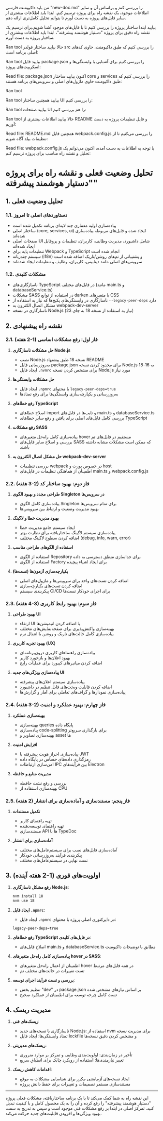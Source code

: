 <think>من باید داکیومنت فارسی "new-doc.md" را بررسی کنم و براساس آن و سایر اطلاعات موجود، یک نقشه راه برای پروژه ترسیم کنم. ابتدا باید اطلاعات بیشتری از سایر فایل‌های پروژه به دست آورم تا بتوانم تحلیل کامل‌تری ارائه دهم.

بیایید ابتدا ساختار پروژه را بررسی کنیم تا با فایل‌های موجود آشنا شویم.</think>برای ترسیم یک نقشه راه دقیق برای پروژه "دستیار هوشمند پیشرفته"، ابتدا باید اطلاعات بیشتری از ساختار پروژه به دست آورم.

Ran tool
حالا بیایید ساختار فولدر src را بررسی کنیم که طبق داکیومنت، حاوی کدهای اصلی برنامه است:

Ran tool
بیایید فایل package.json را بررسی کنیم برای آشنایی با وابستگی‌ها و اسکریپت‌های پروژه:

Read file: package.json
اکنون بیایید ساختار core و services را بررسی کنیم که طبق داکیومنت حاوی ماژول‌های اصلی و سرویس‌های برنامه هستند:

Ran tool

Ran tool
بیایید همچنین ساختار UI را بررسی کنیم:

Ran tool
بیایید صفحات UI را هم بررسی کنیم:

Ran tool
حالا بیایید اطلاعات بیشتری از README و فایل تنظیمات پروژه به دست آوریم:

Read file: README.md
همچنین فایل webpack.config.js را بررسی می‌کنیم تا از تنظیمات بیلد آگاه شویم:

Read file: webpack.config.js
با توجه به اطلاعات به دست آمده، اکنون می‌توانم یک تحلیل و نقشه راه مناسب برای پروژه ترسیم کنم:

# تحلیل وضعیت فعلی و نقشه راه برای پروژه "دستیار هوشمند پیشرفته"

## 1. تحلیل وضعیت فعلی

### 1.1. دستاوردهای اصلی تا امروز
- پیاده‌سازی اولیه معماری چند لایه‌ای برنامه تکمیل شده است
- ساختار اصلی (core, services, ui) ایجاد شده و فایل‌های مربوطه پیاده‌سازی شده‌اند
- صفحات اصلی UI شامل داشبورد، مدیریت وظایف، کاربران، تنظیمات و پروفایل ایجاد شده‌اند
- تنظیمات پایه برای Webpack و TypeScript انجام شده است
- سیستم چندزبانه (i18n) و پشتیبانی از تم‌های روشن/تاریک اضافه شده است
- سرویس‌های اصلی مانند دیتابیس، کاربران، وظایف و تنظیمات ایجاد شده‌اند

### 1.2. مشکلات کلیدی
- ناسازگاری‌های TypeScript در فایل‌های مختلف (مانند main.ts و databaseService.ts)
- مشکلات SASS در استفاده از توابع darken با متغیرهای CSS
- ناسازگاری در وابستگی‌های پکیج‌ها که نیاز به استفاده از `--legacy-peer-deps` دارد
- مشکل اتصال الکترون به webpack-dev-server
- ناسازگاری در نسخه Node.js (نیاز به استفاده از نسخه 18 به جای 23)

## 2. نقشه راه پیشنهادی

### 2.1. فاز اول: رفع مشکلات اساسی (1-2 هفته)
1. **حل مشکلات ناسازگاری Node.js**
   - نصب Node.js نسخه 18 طبق پیشنهاد README
   - به‌روزرسانی فایل package.json برای محدود کردن نسخه Node.js به 16-18
   - ایجاد فایل `.nvmrc` برای مشخص کردن نسخه Node.js مورد نیاز

2. **حل مشکلات وابستگی‌ها**
   - ایجاد فایل `.npmrc` با محتوای `legacy-peer-deps=true`
   - به‌روزرسانی و یکپارچه‌سازی وابستگی‌ها برای رفع تضادها

3. **رفع خطاهای TypeScript**
   - اصلاح خطاهای import و تایپ‌ها در فایل‌های main.ts و databaseService.ts
   - بررسی کامل فایل‌های اصلی برای یافتن و رفع سایر خطاهای TypeScript

4. **رفع مشکلات SASS**
   - پیاده‌سازی کامل راه‌حل متغیرهای hover مستقیم در فایل‌های تم
   - بررسی و اصلاح سایر فایل‌های SASS که ممکن است مشکلات مشابه داشته باشند

5. **حل مشکل اتصال الکترون به webpack-dev-server**
   - بررسی تنظیمات webpack در خصوص پورت و host
   - اطمینان از هماهنگی تنظیمات در فایل‌های main.ts و webpack.config.js

### 2.2. فاز دوم: بهبود ساختار کد (2-3 هفته)
1. **طراحی مجدد و بهبود الگوی Singleton در سرویس‌ها**
   - پیاده‌سازی کامل الگوی Singleton برای تمام سرویس‌ها
   - بهبود مدیریت وضعیت و ارتباط بین سرویس‌ها

2. **بهبود مدیریت خطا و لاگینگ**
   - ایجاد سیستم جامع مدیریت خطا
   - پیاده‌سازی سیستم لاگینگ ساختاریافته برای نظارت بهتر
   - اضافه کردن سطوح لاگینگ مختلف (debug, info, warn, error)

3. **استفاده از الگوهای طراحی مناسب**
   - استفاده از الگوی Repository برای جداسازی منطق دسترسی به داده
   - استفاده از الگوی Factory برای ایجاد اشیاء پیچیده

4. **یکپارچه‌سازی آزمون‌ها (تست‌ها)**
   - اضافه کردن تست‌های واحد برای سرویس‌ها و ماژول‌های اصلی
   - اضافه کردن تست‌های یکپارچه‌سازی
   - پیکربندی سیستم CI/CD برای اجرای خودکار تست‌ها

### 2.3. فاز سوم: بهبود رابط کاربری (3-4 هفته)
1. **بهبود طراحی UI**
   - ارتقاء UI با اضافه کردن انیمیشن‌ها
   - بهینه‌سازی واکنش‌پذیری برای صفحه‌نمایش‌های مختلف
   - پیاده‌سازی کامل حالت‌های تاریک و روشن با انتقال نرم

2. **بهبود تجربه کاربری (UX)**
   - پیاده‌سازی راهنماهای کاربری درون‌برنامه‌ای
   - بهبود اعلان‌ها و بازخورد کاربر
   - اضافه کردن میانبرهای کیبورد برای عملیات رایج

3. **پیاده‌سازی ویژگی‌های جدید UI**
   - پیاده‌سازی سیستم اعلان‌های پیشرفته
   - اضافه کردن قابلیت ویجت‌های قابل تنظیم در داشبورد
   - پیاده‌سازی نمودارها و گراف‌های تعاملی برای آمار و گزارش‌ها

### 2.4. فاز چهارم: بهبود عملکرد و امنیت (2-3 هفته)
1. **بهینه‌سازی عملکرد**
   - بهینه‌سازی queries پایگاه داده
   - پیاده‌سازی code-splitting برای بارگذاری سریع‌تر
   - بهینه‌سازی تصاویر و asset ها

2. **افزایش امنیت**
   - پیاده‌سازی احراز هویت پیشرفته با JWT
   - رمزگذاری داده‌های حساس در پایگاه داده
   - امن‌سازی ارتباطات IPC بین فرآیندهای Electron

3. **مدیریت منابع و حافظه**
   - بررسی و رفع نشت حافظه
   - بهینه‌سازی استفاده از CPU

### 2.5. فاز پنجم: مستندسازی و آماده‌سازی برای انتشار (2 هفته)
1. **تکمیل مستندات**
   - تهیه راهنمای کاربر
   - تهیه راهنمای توسعه‌دهنده
   - مستندسازی API ها با TypeDoc

2. **آماده‌سازی برای انتشار**
   - آماده‌سازی فایل‌های نصب برای سیستم‌عامل‌های مختلف
   - پیکربندی فرآیند به‌روزرسانی خودکار
   - تست نهایی در سیستم‌عامل‌های مختلف

## 3. اولویت‌های فوری (1-2 هفته آینده)
1. **رفع مشکل ناسازگاری Node.js**:
   ```bash
   nvm install 18
   nvm use 18
   ```

2. **ایجاد فایل `.npmrc`**:
   - ایجاد فایل `.npmrc` در دایرکتوری اصلی پروژه با محتوای:
   ```
   legacy-peer-deps=true
   ```

3. **رفع خطاهای TypeScript در فایل‌های کلیدی**:
   - اصلاح فایل‌های main.ts و databaseService.ts مطابق با توضیحات داکیومنت

4. **پیاده‌سازی کامل راه‌حل متغیرهای hover در SASS**:
   - اطمینان از اعمال راه‌حل متغیرهای hover در همه فایل‌های مرتبط
   - تست تغییرات در حالت‌های مختلف تم

5. **بررسی و تست فرآیند اجرای توسعه**:
   - تنظیم بخش "dev" در package.json بر اساس نیازهای مشخص شده
   - تست کامل چرخه توسعه برای اطمینان از عملکرد صحیح

## 4. مدیریت ریسک
1. **ریسک‌های فنی**:
   - ناسازگاری با نسخه‌های جدید Node.js: استفاده از nvm برای مدیریت نسخه
   - تضاد وابستگی‌ها: ایجاد فایل lockfile و مشخص کردن دقیق نسخه‌ها

2. **ریسک‌های مدیریتی**:
   - تأخیر در زمان‌بندی: اولویت‌بندی وظایف و تمرکز بر موارد ضروری
   - تغییر نیازمندی‌ها: استفاده از رویکرد چابک برای انطباق سریع

3. **اقدامات کاهش ریسک**:
   - ایجاد نسخه‌های آزمایشی مکرر برای شناسایی مشکلات به موقع
   - مستندسازی مستمر تصمیمات و تغییرات برای حفظ دانش پروژه

---

این نقشه راه به شما کمک می‌کند تا با یک برنامه ساختاریافته، مشکلات فعلی پروژه "دستیار هوشمند پیشرفته" را رفع کرده و آن را به یک محصول کامل و با کیفیت تبدیل کنید. تمرکز اصلی در ابتدا بر رفع مشکلات فنی موجود است و سپس به تدریج به سمت بهبود ویژگی‌ها و افزودن قابلیت‌های جدید حرکت می‌کند.
